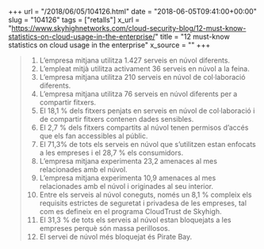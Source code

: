 +++
url = "/2018/06/05/104126.html"
date = "2018-06-05T09:41:00+00:00"
slug = "104126"
tags = ["retalls"]
x_url = "https://www.skyhighnetworks.com/cloud-security-blog/12-must-know-statistics-on-cloud-usage-in-the-enterprise/"
title = "12 must-know statistics on cloud usage in the enterprise"
x_source = ""
+++


> 1. L’empresa mitjana utilitza 1.427 serveis en núvol diferents.
> 2. L’empleat mitjà utilitza activament 36 serveis en núvol a la feina.
> 3. L’empresa mitjana utilitza 210 serveis en núvol de col·laboració diferents.
> 4. L’empresa mitjana utilitza 76 serveis en núvol diferents per a compartir fitxers.
> 5. El 18,1 % dels fitxers penjats en serveis en núvol de col·laboració i de compartir fitxers contenen dades sensibles.
> 6. El 2,7 % dels fitxers compartits al núvol tenen permisos d’accés que els fan accessibles al públic.
> 7. El 71,3% de tots els serveis en núvol que s’utilitzen estan enfocats a les empreses i el 28,7 % els consumidors.
> 8. L’empresa mitjana experimenta 23,2 amenaces al mes relacionades amb el núvol.
> 9. L’empresa mitjana experimenta 10,9 amenaces al mes relacionades amb el núvol i originades al seu interior.
> 10. Entre els serveis al núvol coneguts, només un 8,1 % compleix els requisits estrictes de seguretat i privadesa de les empreses, tal com es defineix en el programa CloudTrust de Skyhigh.
> 11. El 31,3 % de tots els serveis al núvol estan bloquejats a les empreses perquè són massa perillosos.
> 12. El servei de núvol més bloquejat és Pirate Bay.
